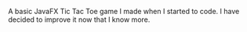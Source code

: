 A basic JavaFX Tic Tac Toe game I made when I started to code. I have decided to improve it now that I know more.